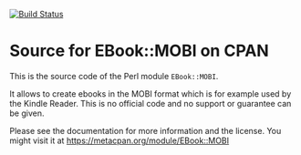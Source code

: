 [![Build Status](https://travis-ci.org/borisdaeppen/EBook--MOBI.svg)](https://travis-ci.org/borisdaeppen/EBook--MOBI)

Source for EBook::MOBI on CPAN
==============================

This is the source  code of the Perl module `EBook::MOBI`.

It allows to create ebooks in the MOBI format which is for example used by the Kindle Reader. This is no official code and no support or guarantee can be given.

Please see the documentation for more information and the license. You might visit it at https://metacpan.org/module/EBook::MOBI

